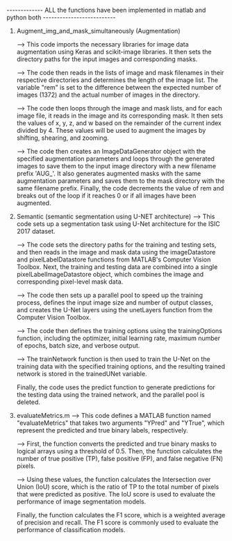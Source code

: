     
  -------------   ALL the functions have been implemented in matlab and python both   --------------------------
   1. Augment_img_and_mask_simultaneously (Augmentation)

        --> This code imports the necessary libraries for image data augmentation using Keras and scikit-image libraries. It then sets the directory paths for the input images and corresponding masks.

        --> The code then reads in the lists of image and mask filenames in their respective directories and determines the length of the image list. The variable "rem" is set to the difference between the expected number of images (1372) and the actual number of images in the directory.

        --> The code then loops through the image and mask lists, and for each image file, it reads in the image and its corresponding mask. It then sets the values of x, y, z, and w based on the remainder of the current index divided by 4. These values will be used to augment the images by shifting, shearing, and zooming.

        --> The code then creates an ImageDataGenerator object with the specified augmentation parameters and loops through the generated images to save them to the input image directory with a new filename prefix 'AUG_'. It also generates augmented masks with the same augmentation parameters and saves them to the mask directory with the same filename prefix.
         Finally, the code decrements the value of rem and breaks out of the loop if it reaches 0 or if all images have been augmented.


  2. Semantic (semantic segmentation using U-NET architecture)
        --> This code sets up a segmentation task using U-Net architecture for the ISIC 2017 dataset.

        --> The code sets the directory paths for the training and testing sets, and then reads in the image and mask data using the imageDatastore and pixelLabelDatastore functions from MATLAB's Computer Vision Toolbox. Next, the training and testing data are combined into a single pixelLabelImageDatastore object, which combines the image and corresponding pixel-level mask data.

        -->  The code then sets up a parallel pool to speed up the training process, defines the input image size and number of output classes, and creates the U-Net layers using the unetLayers function from the Computer Vision Toolbox.

        -->  The code then defines the training options using the trainingOptions function, including the optimizer, initial learning rate, maximum number of epochs, batch size, and verbose output.

        -->  The trainNetwork function is then used to train the U-Net on the training data with the specified training options, and the resulting trained network is stored in the trainedUNet variable.

        Finally, the code uses the predict function to generate predictions for the testing data using the trained network, and the parallel pool is deleted.
 
 3. evaluateMetrics.m
       --> This code defines a MATLAB function named "evaluateMetrics" that takes two arguments "YPred" and "YTrue", which represent the predicted and true binary labels, respectively.

       -->  First, the function converts the predicted and true binary masks to logical arrays using a threshold of 0.5. Then, the function calculates the number of true positive (TP), false positive (FP), and false negative (FN) pixels.

       -->  Using these values, the function calculates the Intersection over Union (IoU) score, which is the ratio of TP to the total number of pixels that were predicted as positive. The IoU score is used to evaluate the performance of image segmentation models.

       Finally, the function calculates the F1 score, which is a weighted average of precision and recall. The F1 score is commonly used to evaluate the performance of classification models.
       
